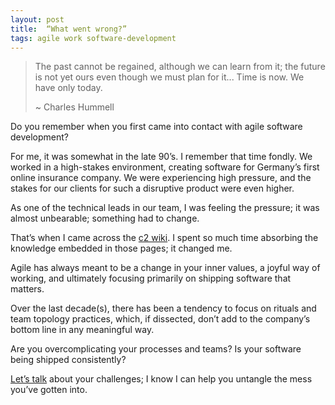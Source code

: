 ```yaml
---
layout: post
title:  “What went wrong?”
tags: agile work software-development
---
```


> The past cannot be regained, although we can learn from it; the future is not yet ours even though we must plan for it... Time is now. We have only today.
> 
>  ~ Charles Hummell

Do you remember when you first came into contact with agile software development?

For me, it was somewhat in the late 90’s. I remember that time fondly. We worked in a high-stakes environment, creating software for Germany’s first online insurance company. We were experiencing high pressure, and the stakes for our clients for such a disruptive product were even higher.

As one of the technical leads in our team, I was feeling the pressure; it was almost unbearable; something had to change.

That’s when I came across the [c2 wiki](http://c2.com). I spent so much time absorbing the knowledge embedded in those pages; it changed me.

Agile has always meant to be a change in your inner values, a joyful way of working, and ultimately focusing primarily on shipping software that matters.

Over the last decade(s), there has been a tendency to focus on rituals and team topology practices, which, if dissected, don’t add to the company’s bottom line in any meaningful way.

Are you overcomplicating your processes and teams? Is your software being shipped consistently?

[Let’s talk](https://meetings-eu1.hubspot.com/enrique-comba-riepenhausen) about your challenges; I know I can help you untangle the mess you’ve gotten into.
